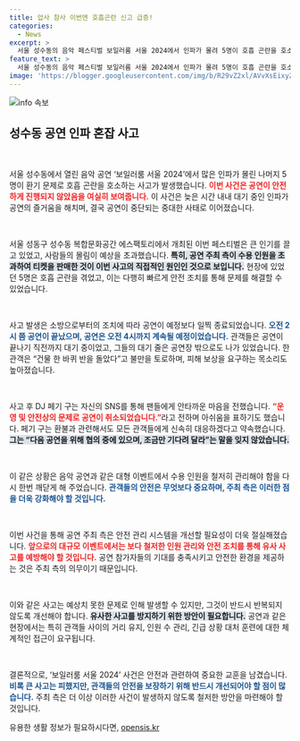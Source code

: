```yaml
---
title: 압사 참사 이번엔 호흡곤란 신고 급증!
categories:
  - News
excerpt: >
  서울 성수동의 음악 페스티벌 보일러룸 서울 2024에서 인파가 몰려 5명이 호흡 곤란을 호소, 공연이 중단됐다. 수용 인원을 초과한 티켓 판매가 원인으로 지목되며, 관객들은 환불과 보상을 요구하고 있다. DJ 페기 구는 사태에 대해 안타까움을 전하며 빠른 환불과 차기 공연을 약속했다.
feature_text: >
  서울 성수동의 음악 페스티벌 보일러룸 서울 2024에서 인파가 몰려 5명이 호흡 곤란을 호소, 공연이 중단됐다. 수용 인원을 초과한 티켓 판매가 원인으로 지목되며, 관객들은 환불과 보상을 요구하고 있다. DJ 페기 구는 사태에 대해 안타까움을 전하며 빠른 환불과 차기 공연을 약속했다.
image: 'https://blogger.googleusercontent.com/img/b/R29vZ2xl/AVvXsEixyZcFfHzMRdzZMjFBmAUKJYCLCGyLL1o632UiGVXcaFdKo_bkvkuCioo0uUKlGfBVcT3P84aROyZIXSBEx3Aw5nCQ3pTgDom1WDC4m8eifvWiAmWEEVb4x6G_l8C0QH225ldMjyaFvpxGEBGNO37VmDTDMHGhJPq73UglMfDca1-0aw/s1600/blogspot.png'
---
```


<p><img src="https://blogger.googleusercontent.com/img/b/R29vZ2xl/AVvXsEixyZcFfHzMRdzZMjFBmAUKJYCLCGyLL1o632UiGVXcaFdKo_bkvkuCioo0uUKlGfBVcT3P84aROyZIXSBEx3Aw5nCQ3pTgDom1WDC4m8eifvWiAmWEEVb4x6G_l8C0QH225ldMjyaFvpxGEBGNO37VmDTDMHGhJPq73UglMfDca1-0aw/s1600/blogspot.png" alt="info 속보" /></p>

<h2 data-ke-size="size26">성수동 공연 인파 혼잡 사고</h2>

<p data-ke-size="size16">&nbsp;</p>

<p>서울 성수동에서 열린 음악 공연 ‘보일러룸 서울 2024’에서 많은 인파가 몰린 나머지 5명이 환기 문제로 호흡 곤란을 호소하는 사고가 발생했습니다. <b><span style="color: #ee2323;">이번 사건은 공연이 안전하게 진행되지 않았음을 여실히 보여줍니다.</span></b> 이 사건은 늦은 시간 내내 대기 중인 인파가 공연의 즐거움을 해치며, 결국 공연이 중단되는 중대한 사태로 이어졌습니다.</p>

<p data-ke-size="size16">&nbsp;</p>

<p>서울 성동구 성수동 복합문화공간 에스팩토리에서 개최된 이번 페스티벌은 큰 인기를 끌고 있었고, 사람들의 몰림이 예상을 초과했습니다. <b><span style="background-color: #21538527;">특히, 공연 주최 측이 수용 인원을 초과하여 티켓을 판매한 것이 이번 사고의 직접적인 원인인 것으로 보입니다.</span></b> 현장에 있었던 5명은 호흡 곤란을 겪었고, 이는 다행히 빠르게 안전 조치를 통해 문제를 해결할 수 있었습니다.</p>

<p data-ke-size="size16">&nbsp;</p>

<p>사고 발생은 소방으로부터의 조치에 따라 공연이 예정보다 일찍 종료되었습니다. <b><span style="color: #1a5490;">오전 2시 쯤 공연이 끝났으며, 공연은 오전 4시까지 계속될 예정이었습니다.</span></b> 관객들은 공연이 끝나기 직전까지 대기 중이었고, 그들의 대기 줄은 공연장 밖으로도 나가 있었습니다. 한 관객은 “건물 한 바퀴 반을 돌았다”고 불만을 토로하며, 피해 보상을 요구하는 목소리도 높아졌습니다.</p>

<p data-ke-size="size16">&nbsp;</p>

<p>사고 후 DJ 페기 구는 자신의 SNS를 통해 팬들에게 안타까운 마음을 전했습니다. <b><span style="color: #ee2323;">“운영 및 안전상의 문제로 공연이 취소되었습니다.”</span></b>라고 전하며 아쉬움을 표하기도 했습니다. 페기 구는 환불과 관련해서도 모든 관객들에게 신속히 대응하겠다고 약속했습니다. <b><span style="background-color: #21538527;">그는 “다음 공연을 위해 협의 중에 있으며, 조금만 기다려 달라”는 말을 잊지 않았습니다.</span></b></p>

<p data-ke-size="size16">&nbsp;</p>

<p>이 같은 상황은 음악 공연과 같은 대형 이벤트에서 수용 인원을 철저히 관리해야 함을 다시 한번 깨닫게 해 주었습니다. <b><span style="color: #1a5490;">관객들의 안전은 무엇보다 중요하며, 주최 측은 이러한 점을 더욱 강화해야 할 것입니다.</span></b></p>

<p data-ke-size="size16">&nbsp;</p>

<p>이번 사건을 통해 공연 주최 측은 안전 관리 시스템을 개선할 필요성이 더욱 절실해졌습니다. <b><span style="color: #ee2323;">앞으로의 대규모 이벤트에서는 보다 철저한 인원 관리와 안전 조치를 통해 유사 사고를 예방해야 할 것입니다.</span></b> 공연 참가자들의 기대를 충족시키고 안전한 환경을 제공하는 것은 주최 측의 의무이기 때문입니다.</p>

<p data-ke-size="size16">&nbsp;</p>

<p>이와 같은 사고는 예상치 못한 문제로 인해 발생할 수 있지만, 그것이 반드시 반복되지 않도록 개선해야 합니다. <b><span style="background-color: #21538527;">유사한 사고를 방지하기 위한 방안이 필요합니다.</span></b> 공연과 같은 현장에서는 특히 관객들 사이의 거리 유지, 인원 수 관리, 긴급 상황 대처 훈련에 대한 체계적인 접근이 요구됩니다.</p>

<p data-ke-size="size16">&nbsp;</p>

<p>결론적으로, ‘보일러룸 서울 2024’ 사건은 안전과 관련하여 중요한 교훈을 남겼습니다. <b><span style="color: #1a5490;">비록 큰 사고는 피했지만, 관객들의 안전을 보장하기 위해 반드시 개선되어야 할 점이 많습니다.</span></b> 주최 측은 더 이상 이러한 사건이 발생하지 않도록 철저한 방안을 마련해야 할 것입니다.</p>
유용한 생활 정보가 필요하시다면, <a href="https://opensis.kr" rel="dofollow">opensis.kr</a>


